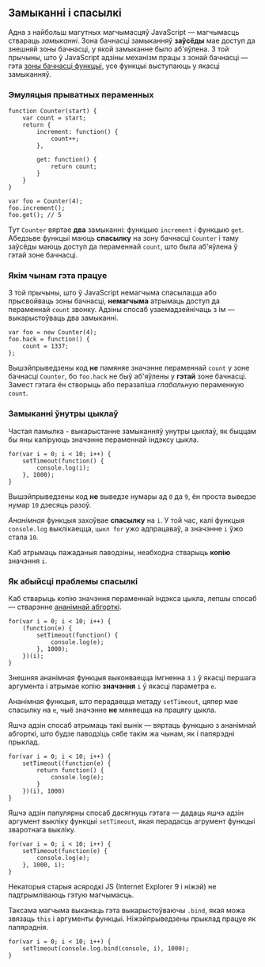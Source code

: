 ## Замыканні і спасылкі

Адна з найбольш магутных магчымасцяў JavaScript — магчымасць ствараць *замыканні*.
Зона бачнасці замыканняў **заўсёды** мае доступ да знешняй зоны бачнасці, у якой
замыканне было аб'яўлена. З той прычыны, што ў JavaScript адзіны механізм працы
з зонай бачнасці — гэта [зоны бачнасці функцыі](#function.scopes), усе функцыі
выступаюць у якасці замыканняў.

### Эмуляцыя прыватных пераменных

    function Counter(start) {
        var count = start;
        return {
            increment: function() {
                count++;
            },

            get: function() {
                return count;
            }
        }
    }

    var foo = Counter(4);
    foo.increment();
    foo.get(); // 5

Тут `Counter` вяртае **два** замыканні: функцыю `increment` і функцыю `get`.
Абедзьве функцыі маюць **спасылку** на зону бачнасці `Counter` і таму заўсёды
маюць доступ да пераменнай `count`, што была аб'яўлена ў гэтай зоне бачнасці.

### Якім чынам гэта працуе

З той прычыны, што ў JavaScript немагчыма спасылацца або прысвойваць зоны бачнасці,
**немагчыма** атрымаць доступ да пераменнай `count` звонку. Адзіны спосаб
узаемадзейнічаць з ім — выкарыстоўваць два замыканні.

    var foo = new Counter(4);
    foo.hack = function() {
        count = 1337;
    };

Вышэйпрыведзены код **не** памяняе значэнне пераменнай `count` у зоне бачнасці
`Counter`, бо `foo.hack` не быў аб'яўлены у **гэтай** зоне бачнасці. Замест гэтага
ён створыць або перазапіша *глабальную* пераменную `count`.

### Замыканні ўнутры цыклаў

Частая памылка - выкарыстанне замыканняў унутры цыклаў, як быццам бы яны капіруюць
значэнне пераменнай індэксу цыкла.

    for(var i = 0; i < 10; i++) {
        setTimeout(function() {
            console.log(i);  
        }, 1000);
    }

Вышэйпрыведзены код **не** выведзе нумары ад `0` да `9`, ён проста выведзе
нумар `10` дзесяць разоў.

*Ананімная* функцыя захоўвае **спасылку** на `i`. У той час, калі функцыя `console.log`
выклікаецца, `цыкл for` ужо адпрацаваў, а значэнне `i` ўжо стала `10`.

Каб атрымаць пажаданыя паводзіны, неабходна стварыць **копію** значэння `i`.

### Як абыйсці праблемы спасылкі

Каб стварыць копію значэння пераменнай індэкса цыкла, лепшы спосаб — стварэнне
[ананімнай абгорткі](#function.scopes).

    for(var i = 0; i < 10; i++) {
        (function(e) {
            setTimeout(function() {
                console.log(e);  
            }, 1000);
        })(i);
    }

Знешняя ананімная функцыя выконваецца імгненна з `i` ў якасці першага аргумента
і атрымае копію **значэння** `i` ў якасці параметра `e`.

Ананімная функцыя, што перадаецца метаду `setTimeout`, цяпер мае спасылку на
`e`, чыё значэнне **не** мяняецца на працягу цыкла.

Яшчэ адзін спосаб атрымаць такі вынік — вяртаць функцыю з ананімнай абгорткі,
што будзе паводзіць сябе такім жа чынам, як і папярэдні прыклад.

    for(var i = 0; i < 10; i++) {
        setTimeout((function(e) {
            return function() {
                console.log(e);
            }
        })(i), 1000)
    }

Яшчэ адзін папулярны спосаб дасягнуць гэтага — дадаць яшчэ адзін аргумент выкліку
функцыі `setTimeout`, якая перадасць агрумент функцыі зваротнага выкліку.

    for(var i = 0; i < 10; i++) {
        setTimeout(function(e) {
            console.log(e);  
        }, 1000, i);
    }

Некаторыя старыя асяродкі JS (Internet Explorer 9 і ніжэй) не падтрымліваюць
гэтую магчымасць.

Таксама магчыма выканаць гэта выкарыстоўваючы `.bind`, якая можа звязаць
`this` і аргументы функцыі. Ніжэйпрыведзены прыклад працуе як папярэднія.

    for(var i = 0; i < 10; i++) {
        setTimeout(console.log.bind(console, i), 1000);
    }
